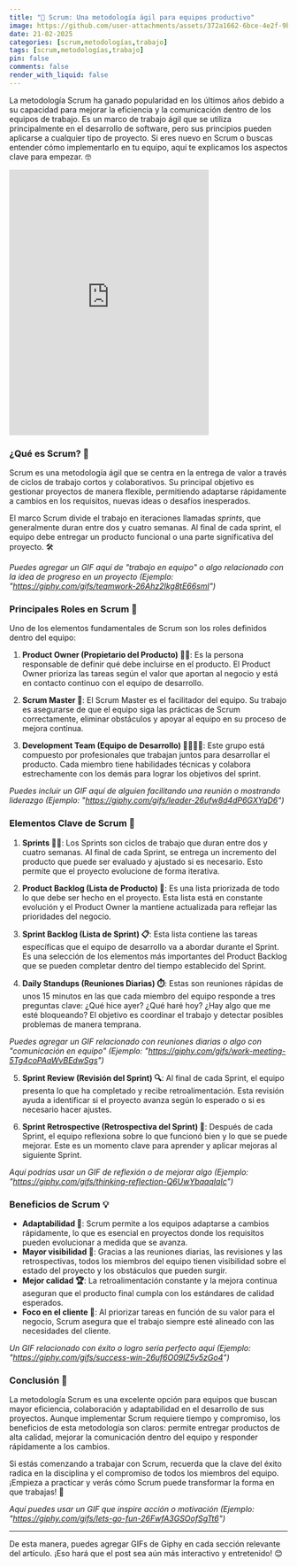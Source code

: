 ```yaml
---
title: "🚀 Scrum: Una metodología ágil para equipos productivo"
image: https://github.com/user-attachments/assets/372a1662-6bce-4e2f-9bca-b5c4c81e2bd1
date: 21-02-2025
categories: [scrum,metodologías,trabajo]
tags: [scrum,metodologías,trabajo]
pin: false
comments: false
render_with_liquid: false
---
```



La metodología Scrum ha ganado popularidad en los últimos años debido a su capacidad para mejorar la eficiencia y la comunicación dentro de los equipos de trabajo. Es un marco de trabajo ágil que se utiliza principalmente en el desarrollo de software, pero sus principios pueden aplicarse a cualquier tipo de proyecto. Si eres nuevo en Scrum o buscas entender cómo implementarlo en tu equipo, aquí te explicamos los aspectos clave para empezar. 🤓

<div stile="width:100%; display:flex; justify-content: center;"><iframe src="https://giphy.com/embed/1hXY6iNdTFpTW4je85" width="361" height="480" style="" frameBorder="0" class="giphy-embed" allowFullScreen></iframe></div>

### ¿Qué es Scrum? 🤔

Scrum es una metodología ágil que se centra en la entrega de valor a través de ciclos de trabajo cortos y colaborativos. Su principal objetivo es gestionar proyectos de manera flexible, permitiendo adaptarse rápidamente a cambios en los requisitos, nuevas ideas o desafíos inesperados.

El marco Scrum divide el trabajo en iteraciones llamadas *sprints*, que generalmente duran entre dos y cuatro semanas. Al final de cada sprint, el equipo debe entregar un producto funcional o una parte significativa del proyecto. 🛠️

*Puedes agregar un GIF aquí de "trabajo en equipo" o algo relacionado con la idea de progreso en un proyecto (Ejemplo: "https://giphy.com/gifs/teamwork-26Ahz2Ikg8tE66smI")*

### Principales Roles en Scrum 👥

Uno de los elementos fundamentales de Scrum son los roles definidos dentro del equipo:

1. **Product Owner (Propietario del Producto) 👨‍💻**: Es la persona responsable de definir qué debe incluirse en el producto. El Product Owner prioriza las tareas según el valor que aportan al negocio y está en contacto continuo con el equipo de desarrollo.

2. **Scrum Master 🤖**: El Scrum Master es el facilitador del equipo. Su trabajo es asegurarse de que el equipo siga las prácticas de Scrum correctamente, eliminar obstáculos y apoyar al equipo en su proceso de mejora continua.

3. **Development Team (Equipo de Desarrollo) 👩‍💻👨‍💻**: Este grupo está compuesto por profesionales que trabajan juntos para desarrollar el producto. Cada miembro tiene habilidades técnicas y colabora estrechamente con los demás para lograr los objetivos del sprint.

*Puedes incluir un GIF aquí de alguien facilitando una reunión o mostrando liderazgo (Ejemplo: "https://giphy.com/gifs/leader-26ufw8d4dP6GXYqD6")*

### Elementos Clave de Scrum 🔑

1. **Sprints 🏃‍♂️**: Los Sprints son ciclos de trabajo que duran entre dos y cuatro semanas. Al final de cada Sprint, se entrega un incremento del producto que puede ser evaluado y ajustado si es necesario. Esto permite que el proyecto evolucione de forma iterativa.

2. **Product Backlog (Lista de Producto) 📝**: Es una lista priorizada de todo lo que debe ser hecho en el proyecto. Esta lista está en constante evolución y el Product Owner la mantiene actualizada para reflejar las prioridades del negocio.

3. **Sprint Backlog (Lista de Sprint) 📋**: Esta lista contiene las tareas específicas que el equipo de desarrollo va a abordar durante el Sprint. Es una selección de los elementos más importantes del Product Backlog que se pueden completar dentro del tiempo establecido del Sprint.

4. **Daily Standups (Reuniones Diarias) ⏱️**: Estas son reuniones rápidas de unos 15 minutos en las que cada miembro del equipo responde a tres preguntas clave: ¿Qué hice ayer? ¿Qué haré hoy? ¿Hay algo que me esté bloqueando? El objetivo es coordinar el trabajo y detectar posibles problemas de manera temprana.

*Puedes agregar un GIF relacionado con reuniones diarias o algo con "comunicación en equipo" (Ejemplo: "https://giphy.com/gifs/work-meeting-5Tg4coPAaWvBEdwSgs")*

5. **Sprint Review (Revisión del Sprint) 🔍**: Al final de cada Sprint, el equipo presenta lo que ha completado y recibe retroalimentación. Esta revisión ayuda a identificar si el proyecto avanza según lo esperado o si es necesario hacer ajustes.

6. **Sprint Retrospective (Retrospectiva del Sprint) 🧐**: Después de cada Sprint, el equipo reflexiona sobre lo que funcionó bien y lo que se puede mejorar. Este es un momento clave para aprender y aplicar mejoras al siguiente Sprint.

*Aquí podrías usar un GIF de reflexión o de mejorar algo (Ejemplo: "https://giphy.com/gifs/thinking-reflection-Q6UwYbqaqIqIc")*

### Beneficios de Scrum 💡

- **Adaptabilidad 🔄**: Scrum permite a los equipos adaptarse a cambios rápidamente, lo que es esencial en proyectos donde los requisitos pueden evolucionar a medida que se avanza.
- **Mayor visibilidad 👀**: Gracias a las reuniones diarias, las revisiones y las retrospectivas, todos los miembros del equipo tienen visibilidad sobre el estado del proyecto y los obstáculos que pueden surgir.
- **Mejor calidad 🏆**: La retroalimentación constante y la mejora continua aseguran que el producto final cumpla con los estándares de calidad esperados.
- **Foco en el cliente 💬**: Al priorizar tareas en función de su valor para el negocio, Scrum asegura que el trabajo siempre esté alineado con las necesidades del cliente.

*Un GIF relacionado con éxito o logro sería perfecto aquí (Ejemplo: "https://giphy.com/gifs/success-win-26uf6O09lZ5v5zGo4")*

### Conclusión 🎯

La metodología Scrum es una excelente opción para equipos que buscan mayor eficiencia, colaboración y adaptabilidad en el desarrollo de sus proyectos. Aunque implementar Scrum requiere tiempo y compromiso, los beneficios de esta metodología son claros: permite entregar productos de alta calidad, mejorar la comunicación dentro del equipo y responder rápidamente a los cambios.

Si estás comenzando a trabajar con Scrum, recuerda que la clave del éxito radica en la disciplina y el compromiso de todos los miembros del equipo. ¡Empieza a practicar y verás cómo Scrum puede transformar la forma en que trabajas! 🚀

*Aquí puedes usar un GIF que inspire acción o motivación (Ejemplo: "https://giphy.com/gifs/lets-go-fun-26FwfA3GSOofSgTt6")*

---

De esta manera, puedes agregar GIFs de Giphy en cada sección relevante del artículo. ¡Eso hará que el post sea aún más interactivo y entretenido! 😊
